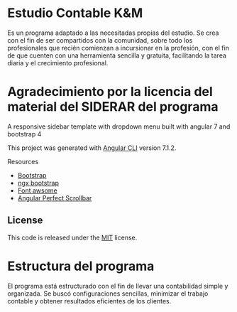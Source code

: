 # Estudio Contable K&M
Es un programa adaptado a las necesitadas propias del estudio. Se crea con el fin de ser compartidos con la comunidad, sobre todo los profesionales que recién comienzan a incursionar en la profesión, con el fin de que cuenten con una herramienta sencilla y gratuita, facilitando la tarea diaria y el crecimiento profesional.

# Agradecimiento por la licencia del material del SIDERAR del programa

A responsive sidebar template with dropdown menu built with angular 7 and bootstrap 4

This project was generated with [Angular CLI](https://github.com/angular/angular-cli) version 7.1.2.

Resources
*   [Bootstrap](https://getbootstrap.com/)
*   [ngx bootstrap](https://valor-software.com/ngx-bootstrap/)
*   [Font awsome](http://fontawesome.io/)
*   [Angular Perfect Scrollbar](https://github.com/zefoy/ngx-perfect-scrollbar)

## License
This code is released under the [MIT](https://github.com/azouaoui-med/angular-pro-sidebar/blob/master/LICENSE) license.


# Estructura del programa

El programa está estructurado con el fin de llevar una contabilidad simple y organizada. Se buscó configuraciones sencillas, minimizar el trabajo contable y obtener resultados eficientes de los clientes.

